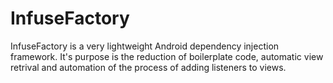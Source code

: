 InfuseFactory
=============

InfuseFactory is a very lightweight Android dependency injection framework. It's purpose is the reduction of boilerplate code, automatic view retrival and automation of the process of adding listeners to views.
